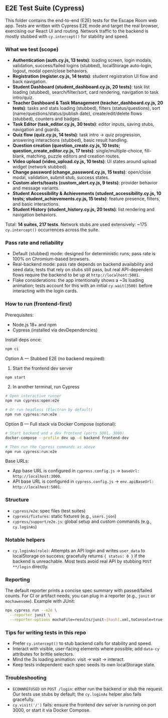 ## E2E Test Suite (Cypress)

This folder contains the end-to-end (E2E) tests for the Escape Room web app. Tests are written with Cypress E2E mode and target the real browser, exercising our React UI and routing. Network traffic to the backend is mostly stubbed with `cy.intercept()` for stability and speed.

### What we test (scope)
- **Authentication (auth.cy.js, 13 tests)**: loading screen, login modals, validation, success/failed logins (stubbed), localStorage auto-login, logout, modal open/close behaviors.
- **Registration (register.cy.js, 14 tests)**: student registration UI flow and back navigation.
- **Student Dashboard (student_dashboard.cy.js, 20 tests)**: task list loading (stubbed), search/filter/sort, card rendering, navigation to task intro/quiz.
- **Teacher Dashboard & Task Management (teacher_dashboard.cy.js, 20 tests)**: tasks and stats loading (stubbed), filters (status/questions), sort (name/questions/status/publish date), create/edit/delete flows (stubbed), counters and badges.
- **Task Editor (task_editor.cy.js, 30 tests)**: editor inputs, saving stubs, navigation and guards.
- **Quiz flow (quiz.cy.js, 14 tests)**: task intro → quiz progression, answering interactions (stubbed), basic result handling.
- **Question creation (question_create.cy.js, 10 tests; question_create_editor.cy.js, 17 tests)**: single/multiple-choice, fill-blank, matching, puzzle editors and creation routes.
- **Video upload (video_upload.cy.js, 10 tests)**: UI states around upload widget (network stubbed).
- **Change password (change_password.cy.js, 15 tests)**: open/close modal, validation, submit stub, success states.
- **Custom alerts/toasts (custom_alert.cy.js, 9 tests)**: provider behavior and message variants.
- **Student Accessibility & Achievements (student_accessibility.cy.js, 10 tests; student_achievements.cy.js, 15 tests)**: feature presence, filters, and basic interactions.
- **Student History (student_history.cy.js, 20 tests)**: list rendering and navigation behaviors.

Total: **14 suites, 217 tests**. Network stubs are used extensively: ~175 `cy.intercept()` occurrences across the suite.

### Pass rate and reliability
- Default (stubbed) mode: designed for deterministic runs; pass rate is 100% on Chromium-based browsers.
- Real-backend mode: pass rate depends on backend availability and seed data; tests that rely on stubs still pass, but real API-dependent flows require the backend to be up at `http://localhost:5001`.
- Flake considerations: the app intentionally shows a ~3s loading animation; tests account for this with an initial `cy.wait(3500)` before interacting with the login cards.



### How to run (frontend-first)

Prerequisites:
- Node.js 18+ and npm
- Cypress (installed via devDependencies)

Install deps once:
```bash
npm ci
```

Option A — Stubbed E2E (no backend required):
1) Start the frontend dev server
```bash
npm start
```
2) In another terminal, run Cypress
```bash
# Open interactive runner
npm run cypress:open:e2e

# Or run headless (Electron by default)
npm run cypress:run:e2e
```

Option B — Full stack via Docker Compose (optional):
```bash
# Start backend and a dev frontend (ports 5001, 3000)
docker-compose --profile dev up -d backend frontend-dev

# Then run the Cypress commands as above
npm run cypress:run:e2e
```

Base URLs:
- App base URL is configured in `cypress.config.js` → `baseUrl: http://localhost:3000`.
- API base URL is configured in `cypress.config.js` → `env.apiBaseUrl: http://localhost:5001`.

### Structure
- `cypress/e2e`: spec files (test suites)
- `cypress/fixtures`: static fixtures (e.g., `users.json`)
- `cypress/support/e2e.js`: global setup and custom commands (e.g., `cy.loginAs`)

### Notable helpers
- `cy.loginAs(role)`: Attempts an API login and writes `user_data` to localStorage on success; gracefully returns `{ status: 0 }` if the backend is unreachable. Most tests avoid real API by stubbing `POST **/login` directly.

### Reporting
The default reporter prints a concise spec summary with passed/failed counts. For CI or artifact needs, you can plug in a reporter (e.g., `junit` or `mochawesome`). Example with JUnit:
```bash
npx cypress run --e2e \
  --reporter junit \
  --reporter-options mochaFile=results/junit-[hash].xml,toConsole=true
```

### Tips for writing tests in this repo
- Prefer `cy.intercept()` to stub backend calls for stability and speed.
- Interact with visible, user-facing elements where possible; add `data-cy` attributes for brittle selectors.
- Mind the 3s loading animation: visit → wait → interact.
- Keep tests independent: each spec seeds its own localStorage state.

### Troubleshooting
- `ECONNREFUSED` on `POST /login`: either run the backend or stub the request. Our tests use stubs by default; the `cy.loginAs` helper also fails gracefully.
- `cy.visit('/')` fails: ensure the frontend dev server is running on port 3000, or start it via Docker Compose.


